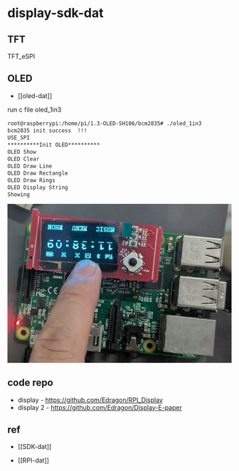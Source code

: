 

# display-sdk-dat


## TFT

TFT_eSPI


## OLED


- [[oled-dat]]

run c file oled_1in3

    root@raspberrypi:/home/pi/1.3-OLED-SH106/bcm2835# ./oled_1in3 
    bcm2835 init success  !!! 
    USE_SPI
    **********Init OLED**********
    OLED Show 
    OLED Clear 
    OLED Draw Line 
    OLED Draw Rectangle 
    OLED Draw Rings 
    OLED Display String 
    Showing 

![](2025-08-07-18-41-32.png)



## code repo 

- display - https://github.com/Edragon/RPI_Display
- display 2 - https://github.com/Edragon/Display-E-paper

## ref 

- [[SDK-dat]]

- [[RPI-dat]]